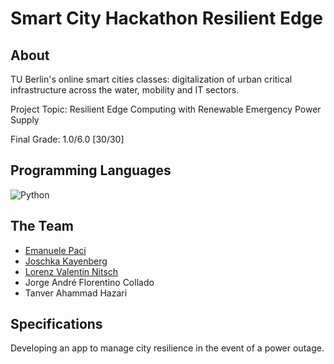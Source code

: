 # Smart City Hackathon Resilient Edge

## About 

TU Berlin's online smart cities classes: digitalization of urban critical infrastructure across the water, mobility and IT sectors. 

Project Topic: Resilient Edge Computing with Renewable Emergency Power Supply

Final Grade: 1.0/6.0 [30/30]

## Programming Languages 

![Python](https://img.shields.io/badge/Python-%20-blue)


## The Team
* [Emanuele Paci](https://github.com/emanuelePaci)
* [Joschka Kayenberg](https://github.com/jkayenberg)
* [Lorenz Valentin Nitsch](https://github.com/lorenznitsch)
* Jorge André Florentino Collado
* Tanver Ahammad Hazari



## Specifications

Developing an app to manage city resilience in the event of a power outage.
